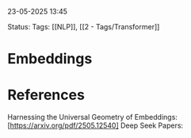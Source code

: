 23-05-2025
13:45

Status:
Tags: [[NLP]], [[2 - Tags/Transformer]] 


# Embeddings



# References
Harnessing the Universal Geometry of Embeddings: [https://arxiv.org/pdf/2505.12540]
Deep Seek Papers: 

